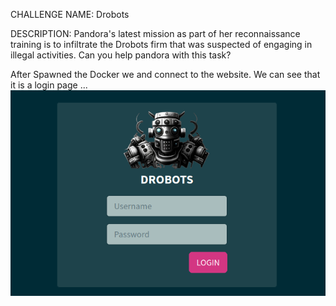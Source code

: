 CHALLENGE NAME: Drobots

DESCRIPTION: Pandora's latest mission as part of her reconnaissance training is to infiltrate the Drobots firm that was suspected of engaging in illegal activities. Can you help pandora with this task?

After Spawned the Docker we and connect to the website. We can see that it is a login page ...
![Alt text](./loginPage.png "login page")
